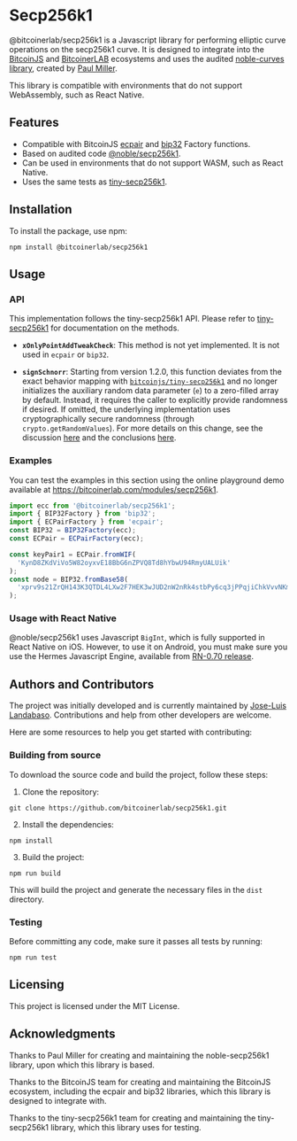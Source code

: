 <!--Related:
https://github.com/paulmillr/noble-secp256k1/issues/73
https://github.com/bitcoinjs/ecpair/issues/13
https://github.com/bitcoinjs/ecpair/pull/11
https://github.com/bitcoinjs/tiny-secp256k1/issues/91
https://github.com/bitcoinjs/tiny-secp256k1/issues/84#issuecomment-1210013688
Test this: https://github.com/spsina/bip47
-->

# Secp256k1

@bitcoinerlab/secp256k1 is a Javascript library for performing elliptic curve operations on the secp256k1 curve. It is designed to integrate into the [BitcoinJS](https://github.com/bitcoinjs) and [BitcoinerLAB](https://bitcoinerlab.com) ecosystems and uses the audited [noble-curves library](https://github.com/paulmillr/noble-curves), created by [Paul Miller](https://paulmillr.com/noble/).

 This library is compatible with environments that do not support WebAssembly, such as React Native.

## Features

- Compatible with BitcoinJS [ecpair](https://github.com/bitcoinjs/ecpair) and [bip32](https://github.com/bitcoinjs/bip32) Factory functions.
- Based on audited code [@noble/secp256k1](https://github.com/paulmillr/noble-secp256k1).
- Can be used in environments that do not support WASM, such as React Native.
- Uses the same tests as [tiny-secp256k1](https://github.com/bitcoinjs/tiny-secp256k1).

## Installation

To install the package, use npm:

```
npm install @bitcoinerlab/secp256k1
```

## Usage

### API

This implementation follows the tiny-secp256k1 API. Please refer to [tiny-secp256k1](https://github.com/bitcoinjs/tiny-secp256k1#documentation) for documentation on the methods.

- **`xOnlyPointAddTweakCheck`**: This method is not yet implemented. It is not used in `ecpair` or `bip32`.

- **`signSchnorr`**: Starting from version 1.2.0, this function deviates from the exact behavior mapping with [`bitcoinjs/tiny-secp256k1`](https://github.com/bitcoinjs/tiny-secp256k1) and no longer initializes the auxiliary random data parameter (`e`) to a zero-filled array by default. Instead, it requires the caller to explicitly provide randomness if desired. If omitted, the underlying implementation uses cryptographically secure randomness (through `crypto.getRandomValues`). For more details on this change, see the discussion [here](https://github.com/bitcoinerlab/secp256k1/pull/10#discussion_r1876541974) and the conclusions [here](https://github.com/bitcoinerlab/secp256k1/pull/10#issuecomment-2537916286).

### Examples

You can test the examples in this section using the online playground demo available at https://bitcoinerlab.com/modules/secp256k1.

```javascript
import ecc from '@bitcoinerlab/secp256k1';
import { BIP32Factory } from 'bip32';
import { ECPairFactory } from 'ecpair';
const BIP32 = BIP32Factory(ecc);
const ECPair = ECPairFactory(ecc);

const keyPair1 = ECPair.fromWIF(
  'KynD8ZKdViVo5W82oyxvE18BbG6nZPVQ8Td8hYbwU94RmyUALUik'
);
const node = BIP32.fromBase58(
  'xprv9s21ZrQH143K3QTDL4LXw2F7HEK3wJUD2nW2nRk4stbPy6cq3jPPqjiChkVvvNKmPGJxWUtg6LnF5kejMRNNU3TGtRBeJgk33yuGBxrMPHi'
);
```

### Usage with React Native

@noble/secp256k1 uses Javascript `BigInt`, which is fully supported in React Native on iOS. However, to use it on Android, you must make sure you use the Hermes Javascript Engine, available from [RN-0.70 release](https://github.com/facebook/hermes/issues/510).

## Authors and Contributors

The project was initially developed and is currently maintained by [Jose-Luis Landabaso](https://github.com/landabaso). Contributions and help from other developers are welcome.

Here are some resources to help you get started with contributing:

### Building from source

To download the source code and build the project, follow these steps:

1. Clone the repository:

```
git clone https://github.com/bitcoinerlab/secp256k1.git
```

2. Install the dependencies:

```
npm install
```

3. Build the project:

```
npm run build
```

This will build the project and generate the necessary files in the `dist` directory.

### Testing

Before committing any code, make sure it passes all tests by running:

```
npm run test
```

## Licensing

This project is licensed under the MIT License.

## Acknowledgments

Thanks to Paul Miller for creating and maintaining the noble-secp256k1 library, upon which this library is based.

Thanks to the BitcoinJS team for creating and maintaining the BitcoinJS ecosystem, including the ecpair and bip32 libraries, which this library is designed to integrate with.

Thanks to the tiny-secp256k1 team for creating and maintaining the tiny-secp256k1 library, which this library uses for testing.
